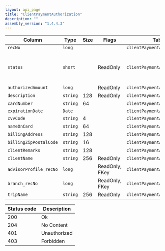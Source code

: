 ```yaml
---
layout: api_page
title: "ClientPaymentAuthorization"
description: ""
assembly_version: "1.4.4.3"
---
```




| Column | Type | Size | Flags | Table | Description |
| ------ | ---- | ---- | ----- | ----- | ----------- |
| `recNo` | `long` |  |  | `clientPaymentAuthorization` | 
| `status` | `short` |  | ReadOnly | `clientPaymentAuthorization` | Pending = 1, Authorized = 2, Expired = 3
| `authorizedAmount` | `long` |  | ReadOnly | `clientPaymentAuthorization` | 
| `description` | `string` | 128 | ReadOnly | `clientPaymentAuthorization` | 
| `cardNumber` | `string` | 64 |  | `clientPaymentAuthorization` | 
| `expirationDate` | `Date` |  |  | `clientPaymentAuthorization` | 
| `cvvCode` | `string` | 4 |  | `clientPaymentAuthorization` | 
| `nameOnCard` | `string` | 64 |  | `clientPaymentAuthorization` | 
| `billingAddress` | `string` | 128 |  | `clientPaymentAuthorization` | 
| `billingZipPostalCode` | `string` | 16 |  | `clientPaymentAuthorization` | 
| `clientRemarks` | `string` | 128 |  | `clientPaymentAuthorization` | 
| `clientName` | `string` | 256 | ReadOnly | `clientPaymentAuthorization` | 
| `advisorProfile_recNo` | `long` |  | ReadOnly, FKey | `clientPaymentAuthorization` | 
| `branch_recNo` | `long` |  | ReadOnly, FKey | `clientPaymentAuthorization` | 
| `tripName` | `string` | 256 | ReadOnly | `clientPaymentAuthorization` | 

| Status code | Description |
| ----------- | ----------- |
| 200 | Ok |
| 204 | No Content |
| 401 | Unauthorized |
| 403 | Forbidden |



